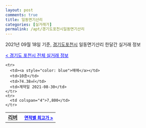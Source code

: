 ```yaml
---
layout: post
comments: true
title: 일동면기산리
categories: [실거래가]
permalink: /apt/경기도포천시일동면기산리
---
```


2021년 09월 18일 기준, <a href="/apt/경기도포천시">경기도포천시</a> 일동면기산리 한달간 실거래 정보

<a style="color: blue;" href="/apt/경기도포천시">< 경기도 포천시 전체 실거래 정보</a>
<!---- start ---->
<table>
  <tr>
    <td colspan="4" style="font-weight: bold;"><a href="/apt/경기도포천시일동면기산리리버">리버</a> &nbsp;&nbsp;&nbsp; <a style="color: blue; font-size: smaller;" href="/apt/경기도포천시일동면기산리리버">면적별 최고가 ></a></td>
  </tr>
    
    <tr>
      <td><a style="color: blue">매매</a></td>
      <td>10층</td>
      <td>74.38㎡</td>
      <td>계약일 2021-08-30</td>
    </tr>
    <tr>
      <td colspan="4">7,800</td>
    </tr>
      
</table>
<!---- end ---->
    